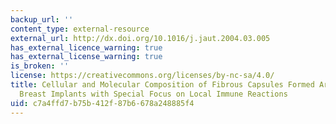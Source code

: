 ```yaml
---
backup_url: ''
content_type: external-resource
external_url: http://dx.doi.org/10.1016/j.jaut.2004.03.005
has_external_licence_warning: true
has_external_license_warning: true
is_broken: ''
license: https://creativecommons.org/licenses/by-nc-sa/4.0/
title: Cellular and Molecular Composition of Fibrous Capsules Formed Around Silicone
  Breast Implants with Special Focus on Local Immune Reactions
uid: c7a4ffd7-b75b-412f-87b6-678a248885f4
---
```

